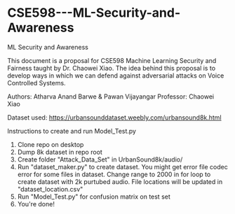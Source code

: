 # CSE598---ML-Security-and-Awareness
ML Security and Awareness

This document is a proposal for CSE598 Machine Learning Security and Fairness taught by Dr. Chaowei Xiao. The idea behind this proposal is to develop ways in which we can defend against adversarial attacks on Voice Controlled Systems.

Authors: Atharva Anand Barwe & Pawan Vijayangar
Professor: Chaowei Xiao


Dataset used: https://urbansounddataset.weebly.com/urbansound8k.html

Instructions to create and run Model_Test.py

1) Clone repo on desktop
2) Dump 8k dataset in repo root
3) Create folder "Attack_Data_Set" in UrbanSound8k/audio/
4) Run "dataset_maker.py" to create dataset. You might get error file codec error for some files in dataset. Change range to 2000 in for loop to create dataset with 2k purtubed audio. File locations will be updated in "dataset_location.csv"
5) Run "Model_Test.py" for confusion matrix on test set
6) You're done!


